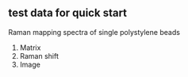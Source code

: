 ## test data for quick start
Raman mapping spectra of single polystylene beads
</br>
1. Matrix
2. Raman shift
3. Image
